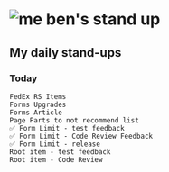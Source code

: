 # ![me](https://avatars2.githubusercontent.com/u/5232044?s=50&v=4) ben's stand up

## My daily stand-ups

### Today

    FedEx RS Items
    Forms Upgrades
    Forms Article
    Page Parts to not recommend list 
    ✅ Form Limit - test feedback
    ✅ Form Limit - Code Review Feedback
    ✅ Form Limit - release
    Root item - test feedback
    Root item - Code Review
   
